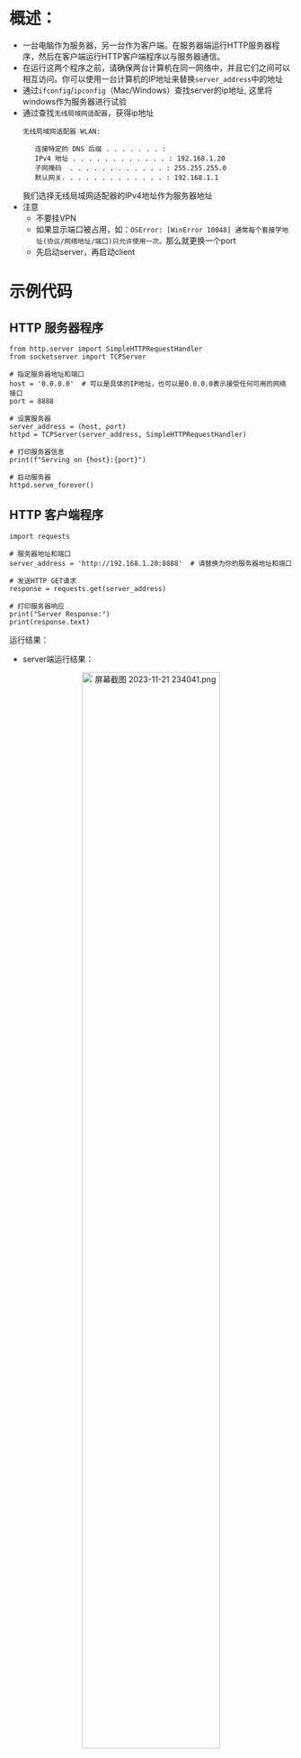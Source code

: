 
# 概述：
- 一台电脑作为服务器，另一台作为客户端。在服务器端运行HTTP服务器程序，然后在客户端运行HTTP客户端程序以与服务器通信。
- 在运行这两个程序之前，请确保两台计算机在同一网络中，并且它们之间可以相互访问。你可以使用一台计算机的IP地址来替换`server_address`中的地址
- 通过`ifconfig`/`ipconfig`（Mac/Windows）查找server的ip地址, 这里将windows作为服务器进行试验
- 通过查找`无线局域网适配器`，获得ip地址
    ```
    无线局域网适配器 WLAN:

       连接特定的 DNS 后缀 . . . . . . . :
       IPv4 地址 . . . . . . . . . . . . : 192.168.1.20
       子网掩码  . . . . . . . . . . . . : 255.255.255.0
       默认网关. . . . . . . . . . . . . : 192.168.1.1
    ```
    我们选择无线局域网适配器的IPv4地址作为服务器地址
- 注意
    - 不要挂VPN
    - 如果显示端口被占用，如：`OSError: [WinError 10048] 通常每个套接字地址(协议/网络地址/端口)只允许使用一次。`那么就更换一个port
    - 先启动server，再启动client
# 示例代码
## HTTP 服务器程序
```
from http.server import SimpleHTTPRequestHandler
from socketserver import TCPServer

# 指定服务器地址和端口
host = '0.0.0.0'  # 可以是具体的IP地址，也可以是0.0.0.0表示接受任何可用的网络接口
port = 8888

# 设置服务器
server_address = (host, port)
httpd = TCPServer(server_address, SimpleHTTPRequestHandler)

# 打印服务器信息
print(f"Serving on {host}:{port}")

# 启动服务器
httpd.serve_forever()
```
## HTTP 客户端程序
```
import requests

# 服务器地址和端口
server_address = 'http://192.168.1.20:8888'  # 请替换为你的服务器地址和端口

# 发送HTTP GET请求
response = requests.get(server_address)

# 打印服务器响应
print("Server Response:")
print(response.text)
```
运行结果：
- server端运行结果： 
<p align=center><img src="https://p9-juejin.byteimg.com/tos-cn-i-k3u1fbpfcp/4a438ed12aa848d4b38fed2e3de32056~tplv-k3u1fbpfcp-jj-mark:0:0:0:0:q75.image#?w=595&h=67&s=6861&e=png&b=181818" alt="屏幕截图 2023-11-21 234041.png" width="70%" /></p>
- client端运行结果：
<p align=center><img src="https://p9-juejin.byteimg.com/tos-cn-i-k3u1fbpfcp/b5236dd5722649f1ad14fcac5b31a9b4~tplv-k3u1fbpfcp-jj-mark:0:0:0:0:q75.image#?w=2144&h=1048&s=195607&e=png&b=181818" alt="螢幕截圖 2023-11-21 下午11.42.57.png" width="70%" /></p>
